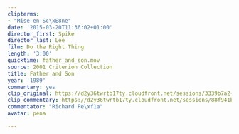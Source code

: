 ```yaml
---
clipterms:
- "Mise-en-Sc\xE8ne"
date: '2015-03-20T11:36:02+01:00'
director_first: Spike
director_last: Lee
film: Do the Right Thing
length: '3:00'
quicktime: father_and_son.mov
source: 2001 Criterion Collection
title: Father and Son
year: '1989'
commentary: yes
clip_original: https://d2y36twrtb17ty.cloudfront.net/sessions/3339b7a2-1766-4f46-afab-ae31015cde16/9f59e21e-8eef-4774-b2ae-ae31015cde1d-984ac55c-89d1-47ff-8dcc-ae31015d28fb.mp4
clip_commentary: https://d2y36twrtb17ty.cloudfront.net/sessions/88f941b9-784e-404b-bb98-ae31015ce38d/b34027c0-7777-4d3a-acdd-ae31015ce396-0344672f-c97a-4325-9b0e-ae31015d250d.mp4
commentator: "Richard Pe\xf1a"
avatar: pena

---
```

